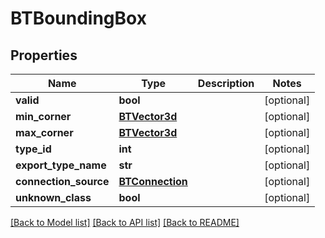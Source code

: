 # BTBoundingBox

## Properties
Name | Type | Description | Notes
------------ | ------------- | ------------- | -------------
**valid** | **bool** |  | [optional] 
**min_corner** | [**BTVector3d**](BTVector3d.md) |  | [optional] 
**max_corner** | [**BTVector3d**](BTVector3d.md) |  | [optional] 
**type_id** | **int** |  | [optional] 
**export_type_name** | **str** |  | [optional] 
**connection_source** | [**BTConnection**](BTConnection.md) |  | [optional] 
**unknown_class** | **bool** |  | [optional] 

[[Back to Model list]](../README.md#documentation-for-models) [[Back to API list]](../README.md#documentation-for-api-endpoints) [[Back to README]](../README.md)


